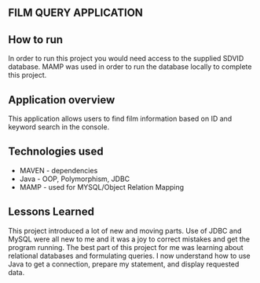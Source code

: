 ## FILM QUERY APPLICATION

## How to run

  In order to run this project you would need access to the supplied SDVID database.  MAMP was used in order to run the database locally to complete this project.

## Application overview

  This application allows users to find film information based on ID and keyword search in the console.

## Technologies used
  * MAVEN - dependencies
  * Java - OOP, Polymorphism, JDBC
  * MAMP - used for MYSQL/Object Relation Mapping

## Lessons Learned
  This project introduced a lot of new and moving parts.  Use of JDBC and MySQL were all new to me and it was a joy to correct mistakes and get the program running.  The best part of this project for me was learning about relational databases and formulating queries.  I now understand how to use Java to get a connection, prepare my statement, and display requested data.
